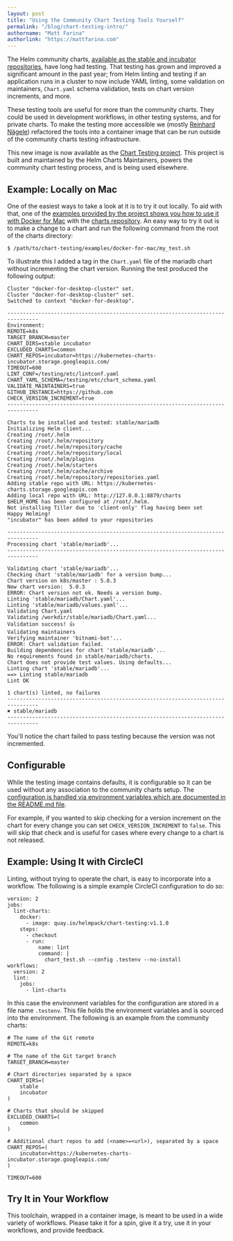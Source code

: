 ```yaml
---
layout: post
title: "Using the Community Chart Testing Tools Yourself"
permalink: "/blog/chart-testing-intro/"
authorname: "Matt Farina"
authorlink: "https://mattfarina.com"
---
```


The Helm community charts, [available as the stable and incubator repositories](https://github.com/helm/charts), have long had testing. That testing has grown and improved a significant amount in the past year; from Helm linting and testing if an application runs in a cluster to now include YAML linting, some validation on maintainers, `Chart.yaml` schema validation, tests on chart version increments, and more.  <!--more-->

These testing tools are useful for more than the community charts. They could be used in development workflows, in other testing systems, and for private charts. To make the testing more accessible we (mostly [Reinhard Nägele](https://github.com/unguiculus/)) refactored the tools into a container image that can be run outside of the community charts testing infrastructure.

This new image is now available as the [Chart Testing project](https://github.com/helm/chart-testing). This project is built and maintained by the Helm Charts Maintainers, powers the community chart testing process, and is being used elsewhere.

## Example: Locally on Mac

One of the easiest ways to take a look at it is to try it out locally. To aid with that, one of the [examples provided by the project shows you how to use it with Docker for Mac](https://github.com/helm/chart-testing/tree/master/examples/docker-for-mac) with the [charts repository](https://github.com/helm/charts). An easy way to try it out is to make a change to a chart and run the following command from the root of the charts directory:

    $ /path/to/chart-testing/examples/docker-for-mac/my_test.sh

To illustrate this I added a tag in the `Chart.yaml` file of the mariadb chart without incrementing the chart version. Running the test produced the following output:

    Cluster "docker-for-desktop-cluster" set.
    Cluster "docker-for-desktop-cluster" set.
    Switched to context "docker-for-desktop".

    --------------------------------------------------------------------------------
    Environment:
    REMOTE=k8s
    TARGET_BRANCH=master
    CHART_DIRS=stable incubator
    EXCLUDED_CHARTS=common
    CHART_REPOS=incubator=https://kubernetes-charts-incubator.storage.googleapis.com/
    TIMEOUT=600
    LINT_CONF=/testing/etc/lintconf.yaml
    CHART_YAML_SCHEMA=/testing/etc/chart_schema.yaml
    VALIDATE_MAINTAINERS=true
    GITHUB_INSTANCE=https://github.com
    CHECK_VERSION_INCREMENT=true
    --------------------------------------------------------------------------------

    Charts to be installed and tested: stable/mariadb
    Initializing Helm client...
    Creating /root/.helm
    Creating /root/.helm/repository
    Creating /root/.helm/repository/cache
    Creating /root/.helm/repository/local
    Creating /root/.helm/plugins
    Creating /root/.helm/starters
    Creating /root/.helm/cache/archive
    Creating /root/.helm/repository/repositories.yaml
    Adding stable repo with URL: https://kubernetes-charts.storage.googleapis.com
    Adding local repo with URL: http://127.0.0.1:8879/charts
    $HELM_HOME has been configured at /root/.helm.
    Not installing Tiller due to 'client-only' flag having been set
    Happy Helming!
    "incubator" has been added to your repositories

    --------------------------------------------------------------------------------
    Processing chart 'stable/mariadb'...
    --------------------------------------------------------------------------------

    Validating chart 'stable/mariadb'...
    Checking chart 'stable/mariadb' for a version bump...
    Chart version on k8s/master : 5.0.3
    New chart version:  5.0.3
    ERROR: Chart version not ok. Needs a version bump.
    Linting 'stable/mariadb/Chart.yaml'...
    Linting 'stable/mariadb/values.yaml'...
    Validating Chart.yaml
    Validating /workdir/stable/mariadb/Chart.yaml...
    Validation success! 👍
    Validating maintainers
    Verifying maintainer 'bitnami-bot'...
    ERROR: Chart validation failed.
    Building dependencies for chart 'stable/mariadb'...
    No requirements found in stable/mariadb/charts.
    Chart does not provide test values. Using defaults...
    Linting chart 'stable/mariadb'...
    ==> Linting stable/mariadb
    Lint OK

    1 chart(s) linted, no failures
    --------------------------------------------------------------------------------
    ✖︎ stable/mariadb
    --------------------------------------------------------------------------------

You'll notice the chart failed to pass testing because the version was not incremented.

## Configurable

While the testing image contains defaults, it is configurable so it can be used without any association to the community charts setup. The [configuration is handled via environment variables which are documented in the README.md file](https://github.com/helm/chart-testing/blob/master/README.md#configuration).

For example, if you wanted to skip checking for a version increment on the chart for every change you can set `CHECK_VERSION_INCREMENT` to `false`. This will skip that check and is useful for cases where every change to a chart is not released.

## Example: Using It with CircleCI

Linting, without trying to operate the chart, is easy to incorporate into a workflow. The following is a simple example CircleCI configuration to do so:

    version: 2
    jobs:
      lint-charts:
        docker:
          - image: quay.io/helmpack/chart-testing:v1.1.0
        steps:
          - checkout
          - run:
              name: lint
              command: |
                chart_test.sh --config .testenv --no-install
    workflows:
      version: 2
      lint:
        jobs:
          - lint-charts

In this case the environment variables for the configuration are stored in a file name `.testenv`. This file holds the environment variables and is sourced into the environment. The following is an example from the community charts:

    # The name of the Git remote
    REMOTE=k8s

    # The name of the Git target branch
    TARGET_BRANCH=master

    # Chart directories separated by a space
    CHART_DIRS=(
        stable
        incubator
    )

    # Charts that should be skipped
    EXCLUDED_CHARTS=(
        common
    )

    # Additional chart repos to add (<name>=<url>), separated by a space
    CHART_REPOS=(
        incubator=https://kubernetes-charts-incubator.storage.googleapis.com/
    )

    TIMEOUT=600

## Try It in Your Workflow

This toolchain, wrapped in a container image, is meant to be used in a wide variety of workflows. Please take it for a spin, give it a try, use it in your workflows, and provide feedback.
